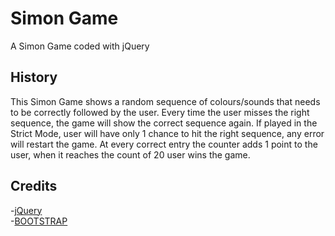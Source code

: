 # Simon Game

A Simon Game coded with jQuery


## History
This Simon Game shows a random sequence of colours/sounds that needs to be correctly followed by the user. 
Every time the user misses the right sequence, the game will show the correct sequence again. 
If played in the Strict Mode, user will have only 1 chance to hit the right sequence, any error will restart the game.
At every correct entry the counter adds 1 point to the user, when it reaches the count of 20 user wins the game.

## Credits

-[jQuery](https://jquery.com/)  
-[BOOTSTRAP](https://getbootstrap.com/)  
 
   

  






